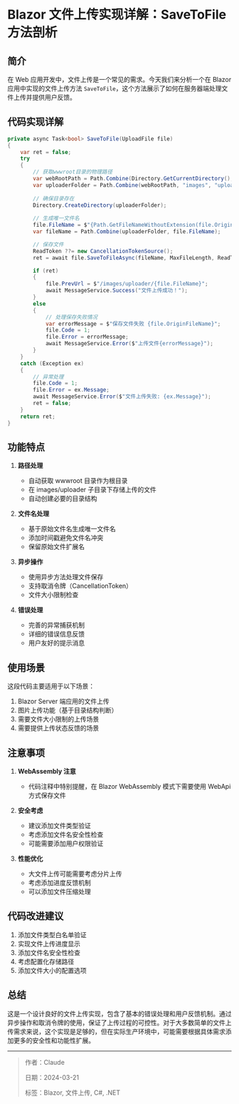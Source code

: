 # Blazor 文件上传实现详解：SaveToFile 方法剖析

## 简介

在 Web 应用开发中，文件上传是一个常见的需求。今天我们来分析一个在 Blazor 应用中实现的文件上传方法 `SaveToFile`，这个方法展示了如何在服务器端处理文件上传并提供用户反馈。

## 代码实现详解

```csharp
private async Task<bool> SaveToFile(UploadFile file)
{
    var ret = false;
    try
    {
        // 获取wwwroot目录的物理路径
        var webRootPath = Path.Combine(Directory.GetCurrentDirectory(), "wwwroot");
        var uploaderFolder = Path.Combine(webRootPath, "images", "uploader");
        
        // 确保目录存在
        Directory.CreateDirectory(uploaderFolder);
        
        // 生成唯一文件名
        file.FileName = $"{Path.GetFileNameWithoutExtension(file.OriginFileName)}-{DateTimeOffset.Now:yyyyMMddHHmmss}{Path.GetExtension(file.OriginFileName)}";
        var fileName = Path.Combine(uploaderFolder, file.FileName);

        // 保存文件
        ReadToken ??= new CancellationTokenSource();
        ret = await file.SaveToFileAsync(fileName, MaxFileLength, ReadToken.Token);

        if (ret)
        {
            file.PrevUrl = $"/images/uploader/{file.FileName}";
            await MessageService.Success("文件上传成功！");
        }
        else
        {
            // 处理保存失败情况
            var errorMessage = $"保存文件失败 {file.OriginFileName}";
            file.Code = 1;
            file.Error = errorMessage;
            await MessageService.Error($"上传文件{errorMessage}");
        }
    }
    catch (Exception ex)
    {
        // 异常处理
        file.Code = 1;
        file.Error = ex.Message;
        await MessageService.Error($"文件上传失败: {ex.Message}");
        ret = false;
    }
    return ret;
}
```

## 功能特点

1. **路径处理**
   - 自动获取 wwwroot 目录作为根目录
   - 在 images/uploader 子目录下存储上传的文件
   - 自动创建必要的目录结构

2. **文件名处理**
   - 基于原始文件名生成唯一文件名
   - 添加时间戳避免文件名冲突
   - 保留原始文件扩展名

3. **异步操作**
   - 使用异步方法处理文件保存
   - 支持取消令牌（CancellationToken）
   - 文件大小限制检查

4. **错误处理**
   - 完善的异常捕获机制
   - 详细的错误信息反馈
   - 用户友好的提示消息

## 使用场景

这段代码主要适用于以下场景：

1. Blazor Server 端应用的文件上传
2. 图片上传功能（基于目录结构判断）
3. 需要文件大小限制的上传场景
4. 需要提供上传状态反馈的场景

## 注意事项

1. **WebAssembly 注意**
   - 代码注释中特别提醒，在 Blazor WebAssembly 模式下需要使用 WebApi 方式保存文件
   
2. **安全考虑**
   - 建议添加文件类型验证
   - 考虑添加文件名安全性检查
   - 可能需要添加用户权限验证

3. **性能优化**
   - 大文件上传可能需要考虑分片上传
   - 考虑添加进度反馈机制
   - 可以添加文件压缩处理

## 代码改进建议

1. 添加文件类型白名单验证
2. 实现文件上传进度显示
3. 添加文件名安全性检查
4. 考虑配置化存储路径
5. 添加文件大小的配置选项

## 总结

这是一个设计良好的文件上传实现，包含了基本的错误处理和用户反馈机制。通过异步操作和取消令牌的使用，保证了上传过程的可控性。对于大多数简单的文件上传需求来说，这个实现是足够的，但在实际生产环境中，可能需要根据具体需求添加更多的安全性和功能性扩展。

---

> 作者：Claude
> 
> 日期：2024-03-21
> 
> 标签：Blazor, 文件上传, C#, .NET 